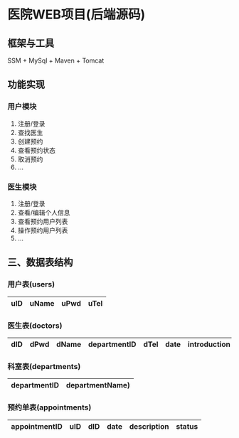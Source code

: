 # 医院WEB项目(后端源码)
## 框架与工具
SSM + MySql + Maven + Tomcat

## 功能实现
### 用户模块
1. 注册/登录
2. 查找医生
3. 创建预约
4. 查看预约状态
5. 取消预约
6. ...

### 医生模块
1. 注册/登录
2. 查看/编辑个人信息
3. 查看预约用户列表
4. 操作预约用户列表
5. ...

## 三、数据表结构
### 用户表(users)  
| uID | uName | uPwd | uTel |
| --- | --- | --- | --- |

### 医生表(doctors)
| dID | dPwd | dName | departmentID | dTel | date | introduction |
| --- | --- | --- | --- | --- | --- | --- |

### 科室表(departments)
| departmentID | departmentName) |
| --- | --- |

### 预约单表(appointments)
| appointmentID | uID | dID | date | description | status |
| --- | --- | --- | --- | --- | --- |
